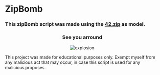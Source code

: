# ZipBomb

### This zipBomb script was made using the [42.zip](https://www.unforgettable.dk/) as model.
<div align="center">
<h3>See you arround</h3>
 <img src="https://media.giphy.com/media/3oKIPwoeGErMmaI43S/giphy.gif" alt="explosion">
</div>


This project was made for educational purposes only. Exempt myself from any malicious act that may occur, in case this script is used for any malicious proposes.
